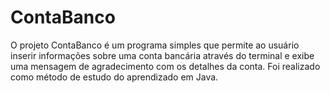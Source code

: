 # ContaBanco

O projeto ContaBanco é um programa simples que permite ao usuário inserir informações sobre uma conta bancária através do terminal e exibe uma mensagem de agradecimento com os detalhes da conta. Foi realizado como método de estudo do aprendizado em Java.



